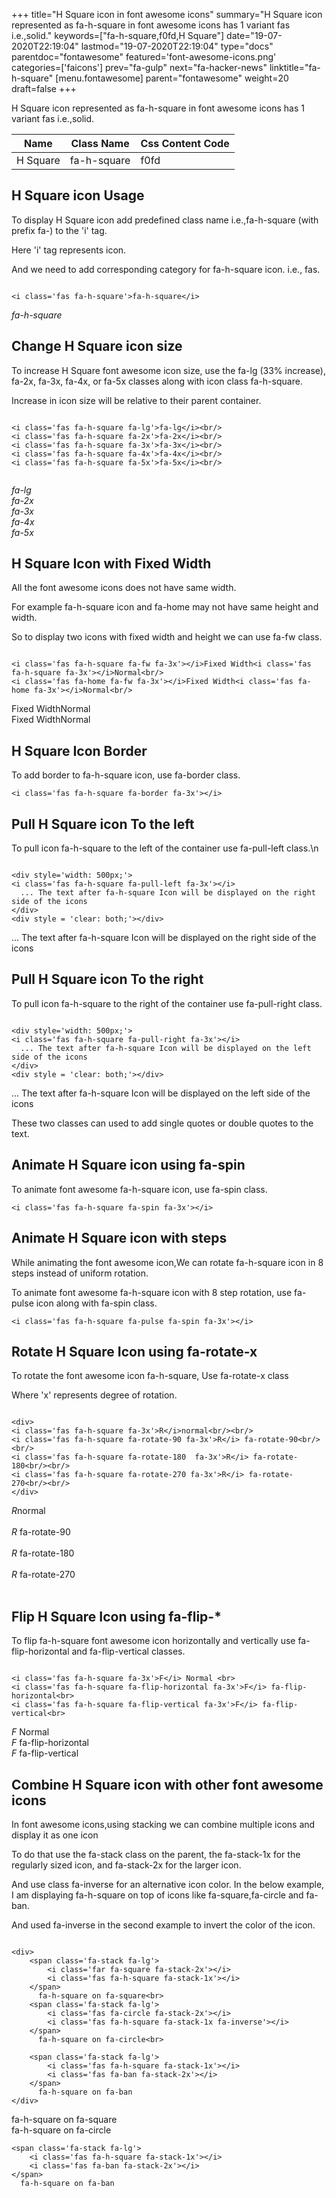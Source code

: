 +++
title="H Square icon in font awesome icons"
summary="H Square icon represented as fa-h-square in font awesome icons has 1 variant fas i.e.,solid."
keywords=["fa-h-square,f0fd,H Square"]
date="19-07-2020T22:19:04"
lastmod="19-07-2020T22:19:04"
type="docs"
parentdoc="fontawesome"
featured='font-awesome-icons.png'
categories=['faicons']
prev="fa-gulp"
next="fa-hacker-news"
linktitle="fa-h-square"
[menu.fontawesome]
parent="fontawesome"
weight=20
draft=false
+++


H Square icon represented as fa-h-square in font awesome icons has 1 variant fas i.e.,solid.

<div class='table-responsive'><table class='table'><thead><tr><th>Name</th><th>Class Name</th><th>Css Content Code</th></tr></thead><tbody><tr><td>H Square</td><td>fa-h-square</td><td>f0fd</td></tr></tbody></table></div>



## H Square icon Usage

To display H Square icon add predefined class name i.e.,fa-h-square (with prefix fa-) to the 'i' tag.

Here 'i' tag represents icon.

And we need to add corresponding category for fa-h-square icon. i.e., fas.


```

<i class='fas fa-h-square'>fa-h-square</i>
```

<i class='fas fa-h-square'>fa-h-square</i>




## Change H Square icon size
To increase H Square font awesome icon size, use the fa-lg (33% increase), fa-2x, fa-3x, fa-4x, or fa-5x classes along with icon class fa-h-square.

Increase in icon size will be relative to their parent container. 

```

<i class='fas fa-h-square fa-lg'>fa-lg</i><br/>
<i class='fas fa-h-square fa-2x'>fa-2x</i><br/>
<i class='fas fa-h-square fa-3x'>fa-3x</i><br/>
<i class='fas fa-h-square fa-4x'>fa-4x</i><br/>
<i class='fas fa-h-square fa-5x'>fa-5x</i><br/>
            
```

<i class='fas fa-h-square fa-lg'>fa-lg</i><br/>
<i class='fas fa-h-square fa-2x'>fa-2x</i><br/>
<i class='fas fa-h-square fa-3x'>fa-3x</i><br/>
<i class='fas fa-h-square fa-4x'>fa-4x</i><br/>
<i class='fas fa-h-square fa-5x'>fa-5x</i><br/>
            



## H Square Icon with Fixed Width 

All the font awesome icons does not have same width.

For example fa-h-square icon and fa-home may not have same height and width.

So to display two icons with fixed width and height we can use fa-fw class.


```

<i class='fas fa-h-square fa-fw fa-3x'></i>Fixed Width<i class='fas fa-h-square fa-3x'></i>Normal<br/>
<i class='fas fa-home fa-fw fa-3x'></i>Fixed Width<i class='fas fa-home fa-3x'></i>Normal<br/>
```

<i class='fas fa-h-square fa-fw fa-3x'></i>Fixed Width<i class='fas fa-h-square fa-3x'></i>Normal<br/>
<i class='fas fa-home fa-fw fa-3x'></i>Fixed Width<i class='fas fa-home fa-3x'></i>Normal<br/>



## H Square Icon Border 

To add border to fa-h-square icon, use fa-border class.


```
<i class='fas fa-h-square fa-border fa-3x'></i>

```
<i class='fas fa-h-square fa-border fa-3x'></i>





## Pull H Square icon To the left

To pull icon fa-h-square to the left of the container use fa-pull-left class.\n

```

<div style='width: 500px;'>
<i class='fas fa-h-square fa-pull-left fa-3x'></i>
  ... The text after fa-h-square Icon will be displayed on the right side of the icons
</div>
<div style = 'clear: both;'></div>
```

<div style='width: 500px;'>
<i class='fas fa-h-square fa-pull-left fa-3x'></i>
  ... The text after fa-h-square Icon will be displayed on the right side of the icons
</div>
<div style = 'clear: both;'></div>




## Pull H Square icon To the right
To pull icon fa-h-square to the right of the container use fa-pull-right class.

```

<div style='width: 500px;'>
<i class='fas fa-h-square fa-pull-right fa-3x'></i>
  ... The text after fa-h-square Icon will be displayed on the left side of the icons
</div>
<div style = 'clear: both;'></div>
```

<div style='width: 500px;'>
<i class='fas fa-h-square fa-pull-right fa-3x'></i>
  ... The text after fa-h-square Icon will be displayed on the left side of the icons
</div>
<div style = 'clear: both;'></div>

These two classes can used to add single quotes or double quotes to the text.


## Animate H Square icon using fa-spin
To animate font awesome fa-h-square icon, use fa-spin class.

```
<i class='fas fa-h-square fa-spin fa-3x'></i>
```
<i class='fas fa-h-square fa-spin fa-3x'></i>




## Animate H Square icon with steps
While animating the font awesome icon,We can rotate fa-h-square icon in 8 steps instead of uniform rotation.

To animate font awesome fa-h-square icon with 8 step rotation, use fa-pulse icon along with fa-spin class.


```
<i class='fas fa-h-square fa-pulse fa-spin fa-3x'></i>

```
<i class='fas fa-h-square fa-pulse fa-spin fa-3x'></i>





## Rotate H Square Icon using fa-rotate-x
To rotate the font awesome icon fa-h-square, Use fa-rotate-x class

Where 'x' represents degree of rotation.


```

<div>
<i class='fas fa-h-square fa-3x'>R</i>normal<br/><br/>
<i class='fas fa-h-square fa-rotate-90 fa-3x'>R</i> fa-rotate-90<br/><br/> 
<i class='fas fa-h-square fa-rotate-180  fa-3x'>R</i> fa-rotate-180<br/><br/> 
<i class='fas fa-h-square fa-rotate-270 fa-3x'>R</i> fa-rotate-270<br/><br/>
</div>
```

<div>
<i class='fas fa-h-square fa-3x'>R</i>normal<br/><br/>
<i class='fas fa-h-square fa-rotate-90 fa-3x'>R</i> fa-rotate-90<br/><br/> 
<i class='fas fa-h-square fa-rotate-180  fa-3x'>R</i> fa-rotate-180<br/><br/> 
<i class='fas fa-h-square fa-rotate-270 fa-3x'>R</i> fa-rotate-270<br/><br/>
</div>




## Flip H Square Icon using fa-flip-*
To flip fa-h-square font awesome icon horizontally and vertically use fa-flip-horizontal and fa-flip-vertical classes. 

```

<i class='fas fa-h-square fa-3x'>F</i> Normal <br>
<i class='fas fa-h-square fa-flip-horizontal fa-3x'>F</i> fa-flip-horizontal<br>
<i class='fas fa-h-square fa-flip-vertical fa-3x'>F</i> fa-flip-vertical<br>
```

<i class='fas fa-h-square fa-3x'>F</i> Normal <br>
<i class='fas fa-h-square fa-flip-horizontal fa-3x'>F</i> fa-flip-horizontal<br>
<i class='fas fa-h-square fa-flip-vertical fa-3x'>F</i> fa-flip-vertical<br>




## Combine H Square icon with other font awesome icons
In font awesome icons,using stacking we can combine multiple icons and display it as one icon 

To do that use the fa-stack class on the parent, the fa-stack-1x for the regularly sized icon, and fa-stack-2x for the larger icon.

And use class fa-inverse for an alternative icon color. 
In the below example, I am displaying fa-h-square on top of icons like fa-square,fa-circle and fa-ban.

And used fa-inverse in the second example to invert the color of the icon.

```

<div>
    <span class='fa-stack fa-lg'>
        <i class='far fa-square fa-stack-2x'></i>
        <i class='fas fa-h-square fa-stack-1x'></i>
    </span>
      fa-h-square on fa-square<br>
    <span class='fa-stack fa-lg'>
        <i class='fas fa-circle fa-stack-2x'></i>
        <i class='fas fa-h-square fa-stack-1x fa-inverse'></i>
    </span>
      fa-h-square on fa-circle<br>

    <span class='fa-stack fa-lg'>
        <i class='fas fa-h-square fa-stack-1x'></i>
        <i class='fas fa-ban fa-stack-2x'></i>
    </span>
      fa-h-square on fa-ban
</div>
```

<div>
    <span class='fa-stack fa-lg'>
        <i class='far fa-square fa-stack-2x'></i>
        <i class='fas fa-h-square fa-stack-1x'></i>
    </span>
      fa-h-square on fa-square<br>
    <span class='fa-stack fa-lg'>
        <i class='fas fa-circle fa-stack-2x'></i>
        <i class='fas fa-h-square fa-stack-1x fa-inverse'></i>
    </span>
      fa-h-square on fa-circle<br>

    <span class='fa-stack fa-lg'>
        <i class='fas fa-h-square fa-stack-1x'></i>
        <i class='fas fa-ban fa-stack-2x'></i>
    </span>
      fa-h-square on fa-ban
</div>






